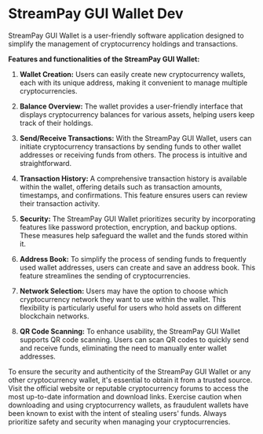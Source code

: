 # StreamPay GUI Wallet Dev

StreamPay GUI Wallet is a user-friendly software application designed to simplify the management of cryptocurrency holdings and transactions. 

**Features and functionalities of the StreamPay GUI Wallet:**

1. **Wallet Creation:** Users can easily create new cryptocurrency wallets, each with its unique address, making it convenient to manage multiple cryptocurrencies.

2. **Balance Overview:** The wallet provides a user-friendly interface that displays cryptocurrency balances for various assets, helping users keep track of their holdings.

3. **Send/Receive Transactions:** With the StreamPay GUI Wallet, users can initiate cryptocurrency transactions by sending funds to other wallet addresses or receiving funds from others. The process is intuitive and straightforward.

4. **Transaction History:** A comprehensive transaction history is available within the wallet, offering details such as transaction amounts, timestamps, and confirmations. This feature ensures users can review their transaction activity.

5. **Security:** The StreamPay GUI Wallet prioritizes security by incorporating features like password protection, encryption, and backup options. These measures help safeguard the wallet and the funds stored within it.

6. **Address Book:** To simplify the process of sending funds to frequently used wallet addresses, users can create and save an address book. This feature streamlines the sending of cryptocurrencies.

7. **Network Selection:** Users may have the option to choose which cryptocurrency network they want to use within the wallet. This flexibility is particularly useful for users who hold assets on different blockchain networks.

8. **QR Code Scanning:** To enhance usability, the StreamPay GUI Wallet supports QR code scanning. Users can scan QR codes to quickly send and receive funds, eliminating the need to manually enter wallet addresses.

To ensure the security and authenticity of the StreamPay GUI Wallet or any other cryptocurrency wallet, it's essential to obtain it from a trusted source. Visit the official website or reputable cryptocurrency forums to access the most up-to-date information and download links. Exercise caution when downloading and using cryptocurrency wallets, as fraudulent wallets have been known to exist with the intent of stealing users' funds. Always prioritize safety and security when managing your cryptocurrencies.
